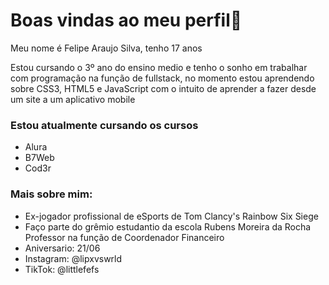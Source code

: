 
<h1>Boas vindas ao meu perfil👋</h1>


 Meu nome é Felipe Araujo Silva, tenho 17 anos

  Estou cursando o 3º ano do ensino medio e tenho o sonho em trabalhar com programação na função de fullstack,
  no momento estou aprendendo sobre CSS3, HTML5 e JavaScript com o intuito de aprender a fazer desde um site a um aplicativo mobile 


<h3>
  Estou atualmente cursando os cursos
</h3>


* Alura
* B7Web
* Cod3r

<h3>Mais sobre mim:</h3>

* Ex-jogador profissional de eSports de Tom Clancy's Rainbow Six Siege
* Faço parte do grêmio estudantio da escola Rubens Moreira da Rocha Professor na função de Coordenador Financeiro
* Aniversario: 21/06
* Instagram: @lipxvswrld
* TikTok: @littlefefs

